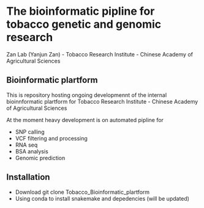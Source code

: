 # The bioinformatic pipline for tobacco genetic and genomic research
Zan Lab (Yanjun Zan) - Tobacco Research Institute - Chinese Academy of Agricultural Sciences
## Bioinformatic plartform
This is repository hosting ongoing developmennt of the internal bioinnformatic plartform for Tobacco Research Institute - Chinese Academy of Agricultural Sciences

At the moment heavy development is on automated pipline for
- SNP calling 
- VCF filtering and processing
- RNA seq 
- BSA analysis 
- Genomic prediction
## Installation
- Download git clone Tobacco_Bioinformatic_plartform
- Using conda to install snakemake and depedencies (will be updated)


